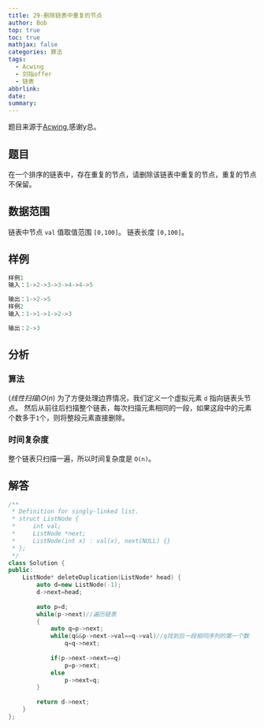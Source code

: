 ```yaml
---
title: 29-删除链表中重复的节点
author: Bob
top: true
toc: true
mathjax: false
categories: 算法
tags:
  - Acwing
  - 剑指offer
  - 链表
abbrlink: 
date: 
summary:
---
```

题目来源于[Acwing](https://www.acwing.com/),感谢y总。

## 题目
在一个排序的链表中，存在重复的节点，请删除该链表中重复的节点，重复的节点不保留。

## 数据范围
链表中节点 `val` 值取值范围 `[0,100]`。
链表长度 `[0,100]`。

## 样例
```c++
样例1
输入：1->2->3->3->4->4->5

输出：1->2->5
样例2
输入：1->1->1->2->3

输出：2->3
```

## 分析
### 算法
$(线性扫描) O(n)$
为了方便处理边界情况，我们定义一个虚拟元素 `d` 指向链表头节点。
然后从前往后扫描整个链表，每次扫描元素相同的一段，如果这段中的元素个数多于`1`个，则将整段元素直接删除。

### 时间复杂度
整个链表只扫描一遍，所以时间复杂度是 `O(n)`。

## 解答
```c++
/**
 * Definition for singly-linked list.
 * struct ListNode {
 *     int val;
 *     ListNode *next;
 *     ListNode(int x) : val(x), next(NULL) {}
 * };
 */
class Solution {
public:
    ListNode* deleteDuplication(ListNode* head) {
        auto d=new ListNode(-1);
        d->next=head;
        
        auto p=d;
        while(p->next)//遍历链表
        {
            auto q=p->next;
            while(q&&p->next->val==q->val)//q找到后一段相同序列的第一个数
                q=q->next;
            
            if(p->next->next==q) 
                p=p->next;
            else 
                p->next=q;
        }
        
        return d->next;
    }
};

```